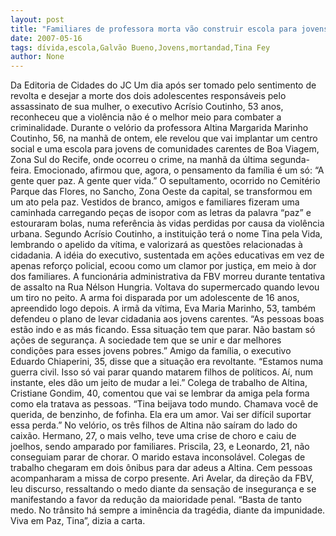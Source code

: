 ```yaml
---
layout: post
title: "Familiares de professora morta vão construir escola para jovens carentes Tina pela Vida"
date: 2007-05-16
tags: dívida,escola,Galvão Bueno,Jovens,mortandad,Tina Fey
author: None
---
```

Da Editoria de Cidades do JC
Um dia ap&oacute;s ser tomado pelo sentimento de revolta e desejar a morte dos dois adolescentes respons&aacute;veis pelo assassinato de sua mulher, o executivo Acr&iacute;sio Coutinho, 53 anos, reconheceu que a viol&ecirc;ncia n&atilde;o &eacute; o melhor meio para combater a criminalidade. Durante o vel&oacute;rio da professora Altina Margarida Marinho Coutinho, 56, na manh&atilde; de ontem, ele revelou que vai implantar um centro social e uma escola para jovens de comunidades carentes de Boa Viagem, Zona Sul do Recife, onde ocorreu o crime, na manh&atilde; da &uacute;ltima segunda-feira. Emocionado, afirmou que, agora, o pensamento da fam&iacute;lia &eacute; um s&oacute;: &ldquo;A gente quer paz. A gente quer vida.&rdquo; O sepultamento, ocorrido no Cemit&eacute;rio Parque das Flores, no Sancho, Zona Oeste da capital, se transformou em um ato pela paz. Vestidos de branco, amigos e familiares fizeram uma caminhada carregando pe&ccedil;as de isopor com as letras da palavra &ldquo;paz&rdquo; e estouraram bolas, numa refer&ecirc;ncia &agrave;s vidas perdidas por causa da viol&ecirc;ncia urbana.
Segundo Acr&iacute;sio Coutinho, a institui&ccedil;&atilde;o ter&aacute; o nome Tina pela Vida, lembrando o apelido da v&iacute;tima, e valorizar&aacute; as quest&otilde;es relacionadas &agrave; cidadania. A id&eacute;ia do executivo, sustentada em a&ccedil;&otilde;es educativas em vez de apenas refor&ccedil;o policial, ecoou como um clamor por justi&ccedil;a, em meio &agrave; dor dos familiares. 
A funcion&aacute;ria administrativa da FBV morreu durante tentativa de assalto na Rua N&eacute;lson Hungria. Voltava do supermercado quando levou um tiro no peito. A arma foi disparada por um adolescente de 16 anos, apreendido logo depois. 
A irm&atilde; da v&iacute;tima, Eva Maria Marinho, 53, tamb&eacute;m defendeu o plano de levar cidadania aos jovens carentes. &ldquo;As pessoas boas est&atilde;o indo e as m&aacute;s ficando. Essa situa&ccedil;&atilde;o tem que parar. N&atilde;o bastam s&oacute; a&ccedil;&otilde;es de seguran&ccedil;a. A sociedade tem que se unir e dar melhores condi&ccedil;&otilde;es para esses jovens pobres.&rdquo; 
Amigo da fam&iacute;lia, o executivo Eduardo Chiaperini, 35, disse que a situa&ccedil;&atilde;o era revoltante. &ldquo;Estamos numa guerra civil. Isso s&oacute; vai parar quando matarem filhos de pol&iacute;ticos. A&iacute;, num instante, eles d&atilde;o um jeito de mudar a lei.&rdquo; Colega de trabalho de Altina, Cristiane Gondim, 40, comentou que vai se lembrar da amiga pela forma como ela tratava as pessoas. &ldquo;Tina beijava todo mundo. Chamava voc&ecirc; de querida, de benzinho, de fofinha. Ela era um amor. Vai ser dif&iacute;cil suportar essa perda.&rdquo; 
No vel&oacute;rio, os tr&ecirc;s filhos de Altina n&atilde;o sa&iacute;ram do lado do caix&atilde;o. Hermano, 27, o mais velho, teve uma crise de choro e caiu de joelhos, sendo amparado por familiares. Priscila, 23, e Leonardo, 21, n&atilde;o conseguiam parar de chorar. O marido estava inconsol&aacute;vel. Colegas de trabalho chegaram em dois &ocirc;nibus para dar adeus a Altina. Cem pessoas acompanharam a missa de corpo presente. 
Ari Avelar, da dire&ccedil;&atilde;o da FBV, leu discurso, ressaltando o medo diante da sensa&ccedil;&atilde;o de inseguran&ccedil;a e se manifestando a favor da redu&ccedil;&atilde;o da maioridade penal. &ldquo;Basta de tanto medo. No tr&acirc;nsito h&aacute; sempre a imin&ecirc;ncia da trag&eacute;dia, diante da impunidade. Viva em Paz, Tina&rdquo;, dizia a carta. 
 